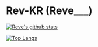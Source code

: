# **Rev-KR** (Reve___)

[![Reve's github stats](https://github-readme-stats.vercel.app/api?username=Rev-KR&show_icons=true&hide_border=true&count_private=true&theme=dark)](https://github.com/Rev-KR)

[![Top Langs](https://github-readme-stats.vercel.app/api/top-langs/?username=Rev-KR&hide_langs_below=0.5&theme=dark)](#)

